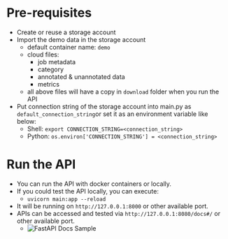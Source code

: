 # Pre-requisites
- Create or reuse a storage account
- Import the demo data in the storage account
  - default container name: `demo`
  - cloud files:
    - job metadata
    - category
    - annotated & unannotated data
    - metrics
  - all above files will have a copy in `download` folder when you run the API
- Put connection string of the storage account into main.py as `default_connection_string`or set it as an environment variable like below:
  - Shell: `export CONNECTION_STRING=<connection_string>`
  - Python: `os.environ['CONNECTION_STRING'] = <connection_string>`


# Run the API
- You can run the API with docker containers or locally.
- If you could test the API locally, you can execute:
  - `uvicorn main:app --reload`
- It will be running on `http://127.0.0.1:8000` or other available port.
- APIs can be accessed and tested via `http://127.0.0.1:8080/docs#/` or other available port.
  - ![FastAPI Docs Sample](../../Palantir/docs/images/palantir_api_docs.png)